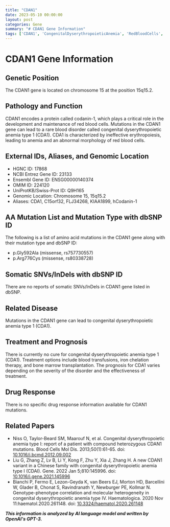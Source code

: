 ```yaml
---
title: "CDAN1"
date: 2023-05-10 00:00:00
layout: post
categories: Gene
summary: "# CDAN1 Gene Information"
tags: ['CDAN1', 'CongenitalDyserythropoieticAnemia', 'RedBloodCells', 'GeneMutation', 'BloodDisorder', 'TreatmentOptions', 'Prognosis', 'GeneticInformationAnalysis']
---
```


# CDAN1 Gene Information

## Genetic Position

The CDAN1 gene is located on chromosome 15 at the position 15q15.2.

## Pathology and Function

CDAN1 encodes a protein called codanin-1, which plays a critical role in the development and maintenance of red blood cells. Mutations in the CDAN1 gene can lead to a rare blood disorder called congenital dyserythropoietic anemia type 1 (CDA1). CDA1 is characterized by ineffective erythropoiesis, leading to anemia and an abnormal morphology of red blood cells.

## External IDs, Aliases, and Genomic Location

- HGNC ID: 17868
- NCBI Entrez Gene ID: 23133
- Ensembl Gene ID: ENSG00000140374
- OMIM ID: 224120
- UniProtKB/Swiss-Prot ID: Q9H165
- Genomic Location: Chromosome 15, 15q15.2
- Aliases: CDA1, C15orf32, FLJ34268, KIAA1899, hCodanin-1

## AA Mutation List and Mutation Type with dbSNP ID

The following is a list of amino acid mutations in the CDAN1 gene along with their mutation type and dbSNP ID:
- p.Gly592Ala (missense, rs757730557)
- p.Arg776Cys (missense, rs80338728)

## Somatic SNVs/InDels with dbSNP ID

There are no reports of somatic SNVs/InDels in CDAN1 gene listed in dbSNP.

## Related Disease

Mutations in the CDAN1 gene can lead to congenital dyserythropoietic anemia type 1 (CDA1).

## Treatment and Prognosis

There is currently no cure for congenital dyserythropoietic anemia type 1 (CDA1). Treatment options include blood transfusions, iron chelation therapy, and bone marrow transplantation. The prognosis for CDA1 varies depending on the severity of the disorder and the effectiveness of treatment.

## Drug Response

There is no specific drug response information available for CDAN1 mutations.

## Related Papers

- Niss O, Taylor-Beard SM, Maarouf N, et al. Congenital dyserythropoietic anemia type I: report of a patient with compound heterozygous CDAN1 mutations. Blood Cells Mol Dis. 2013;50(1):61-65. doi: [10.1016/j.bcmd.2012.09.002]([Click](https://doi.org/10.1016/j.bcmd.2012.09.002))
- Liu G, Zhang Z, Lv B, Li Y, Kong F, Zhu Y, Xia J, Zhang H. A new CDAN1 variant in a Chinese family with congenital dyserythropoietic anemia type I (CDAI). Gene. 2022 Jan 5;810:145996. doi: [10.1016/j.gene.2021.145996]([Click](https://doi.org/10.1016/j.gene.2021.145996))
- Bianchi P, Fermo E, Lezon-Geyda K, van Beers EJ, Morton HD, Barcellini W, Glader B, Chonat S, Ravindranath Y, Newburger PE, Kollmar N. Genotype-phenotype correlation and molecular heterogeneity in congenital dyserythropoietic anemia type IV. Haematologica. 2020 Nov 11:haematol.2020.261148. doi: [10.3324/haematol.2020.261148]([Click](https://doi.org/10.3324/haematol.2020.261148))

**_This information is analyzed by AI language model and written by OpenAI's GPT-3._**